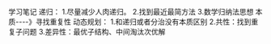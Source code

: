 学习笔记
递归：
1.尽量减少人肉递归。
2.找到最近最简方法
3.数学归纳法思想
本质----》寻找重复性
动态规划：
1.和递归或者分治没有本质区别
2.共性：找到重复子问题
3.差异性：最优子结构、中间淘汰次优解